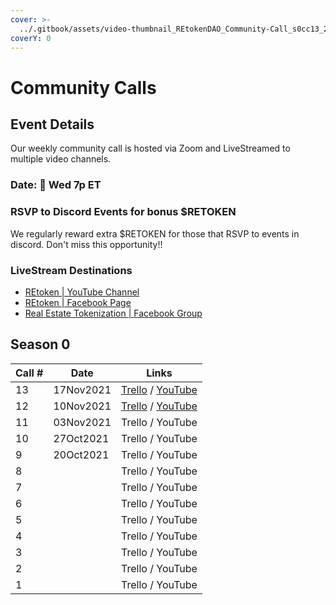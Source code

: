 ```yaml
---
cover: >-
  ../.gitbook/assets/video-thumbnail_REtokenDAO_Community-Call_s0cc13_2021-11-17.png
coverY: 0
---
```


# Community Calls

## Event Details

Our weekly community call is hosted via Zoom and LiveStreamed to multiple video channels.

### Date: 📆 Wed 7p ET

### RSVP to Discord Events for bonus $RETOKEN

We regularly reward extra $RETOKEN for those that RSVP to events in discord.  Don't miss this opportunity!!

### LiveStream Destinations

* [REtoken | YouTube Channel](https://www.youtube.com/channel/UCfVBjbJcIjpzX-NdyMQD4qg)
* [REtoken | Facebook Page](https://www.facebook.com/REtokenDAO/)
* [Real Estate Tokenization | Facebook Group](https://www.facebook.com/groups/realestatetokenization/)

## Season 0

<table><thead><tr><th data-type="number">Call #</th><th>Date</th><th>Links</th></tr></thead><tbody><tr><td>13</td><td>17Nov2021</td><td><a href="https://trello.com/c/WVlpbhwQ">Trello</a> / <a href="https://youtu.be/mkmu9_PgDlo">YouTube</a></td></tr><tr><td>12</td><td>10Nov2021</td><td><a href="https://trello.com/c/OcTLReNK">Trello</a> / <a href="https://youtu.be/D_6EQgXyCzQ">YouTube</a></td></tr><tr><td>11</td><td>03Nov2021</td><td>Trello / YouTube</td></tr><tr><td>10</td><td>27Oct2021</td><td>Trello / YouTube</td></tr><tr><td>9</td><td>20Oct2021</td><td>Trello / YouTube</td></tr><tr><td>8</td><td></td><td>Trello / YouTube</td></tr><tr><td>7</td><td></td><td>Trello / YouTube</td></tr><tr><td>6</td><td></td><td>Trello / YouTube</td></tr><tr><td>5</td><td></td><td>Trello / YouTube</td></tr><tr><td>4</td><td></td><td>Trello / YouTube</td></tr><tr><td>3</td><td></td><td>Trello / YouTube</td></tr><tr><td>2</td><td></td><td>Trello / YouTube</td></tr><tr><td>1</td><td></td><td>Trello / YouTube</td></tr></tbody></table>
